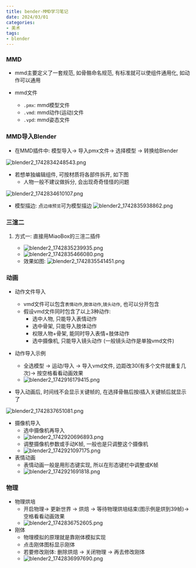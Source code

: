 ```yaml
---
title: bender-MMD学习笔记
date: 2024/03/01
categories: 
- 美术
tags:
- blender
---
```


### MMD

* mmd主要定义了一套规范, 如骨骼命名规范, 有标准就可以使组件通用化, 如动作可以通用

* mmd文件
  * `.pmx`: mmd模型文件
  * `.vmd`: mmd动作(运动)文件
  * `.vpd`: mmd姿态文件



### MMD导入Blender

* 在MMD插件中: 模型导入-> 导入pmx文件-> 选择模型 -> 转换给Blender

![blender2_1742834248543.png](https://s2.loli.net/2025/03/26/hz3aSADMKlf1sVB.png)

* 若想单独编辑组件, 可按材质将各部件拆开, 如下图
  * 人物一般不建议做拆分, 会出现奇奇怪怪的问题

![blender2_1742834610107.png](https://s2.loli.net/2025/03/26/RaMeVzbEHvx3J8o.png)

* 模型描边: 点`边缘预览`可为模型描边
![blender2_1742835938862.png](https://s2.loli.net/2025/03/26/6dhmcRK13eH7Vga.png)



### 三渲二

1. 方式一: 直接用MiaoBox的三渲二插件

    * ![blender2_1742835239935.png](https://s2.loli.net/2025/03/26/WZE9RuD3JytQixc.png)
    * ![blender2_1742835466080.png](https://s2.loli.net/2025/03/26/juMbnp76C9YZNkX.png)
    * 效果如图: ![blender2_1742835541451.png](https://s2.loli.net/2025/03/26/J3BM2NFDQ5ZSwby.png)



### 动画

* 动作文件导入
  * vmd文件可以包含`表情动作`,`肢体动作`,`镜头动作`, 也可以分开包含
  * 假设vmd文件同时包含了以上3种动作:
    * 选中人物, 只能导入表情动作
    * 选中骨架, 只能导入肢体动作
    * 权限人物+骨架, 能同时导入表情+肢体动作
    * 选中摄像机, 只能导入镜头动作 (一般镜头动作是单独vmd文件)




* 动作导入示例
  * 全选模型 -> 运动/导入 -> 导入vmd文件, 边距改30(有多个文件就重复几次)-> 按空格看看动画效果
  * ![blender2_1742916179415.png](https://s2.loli.net/2025/03/26/1WVJgfpIHYLQidu.png)



* 导入动画后, 时间线不会显示关键帧的, 在选择骨骼后按i插入关键帧后就显示了

![blender2_1742837651081.png](https://s2.loli.net/2025/03/26/4UBzfVRGHmCWxkj.png)

* 摄像机导入
  * 选中摄像机再导入
  * ![blender2_1742920696893.png](https://s2.loli.net/2025/03/26/Qpl6BWhdRCHFVNZ.png)
  * 调整摄像机参数或手动K帧, 一般也是只调整这个摄像机
  * ![blender2_1742921097175.png](https://s2.loli.net/2025/03/26/pjSY8d79mgQT6HX.png)
* 表情动画
  * 表情动画一般是用形态键实现, 所以在形态键栏中调整或K帧
  * ![blender2_1742921691818.png](https://s2.loli.net/2025/03/26/4yCO9YQIpRwDqHW.png)



### 物理

* 物理烘培
  * 开启物理-> 更新世界 -> 烘焙 -> 等待物理烘培结束(图示例是烘到39帧)-> 空格看看动画效果
  * ![blender2_1742836752605.png](https://s2.loli.net/2025/03/26/keS3vjxUNCA9sgt.png)
* 刚体
  * 物理模拟的原理就是靠刚体模拟实现
  * 点击刚体图标显示刚体
  * 若要修改刚体: 删除烘焙 -> 关闭物理 -> 再去修改刚体
  * ![blender2_1742836997690.png](https://s2.loli.net/2025/03/26/oICvBaDT6bmz2h3.png)